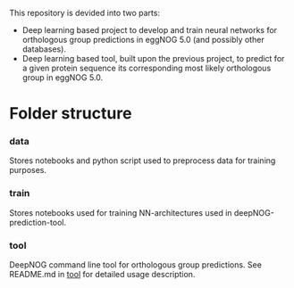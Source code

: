 This repository is devided into two parts:
* Deep learning based project to develop and train neural networks for orthologous group predictions in eggNOG 5.0 (and possibly other databases). 
* Deep learning based tool, built upon the previous project, to predict for a given protein sequence its corresponding most likely orthologous group in eggNOG 5.0. 

# Folder structure
### data

Stores notebooks and python script used to preprocess data for training purposes.

### train
Stores notebooks used for training NN-architectures used in deepNOG-prediction-tool.

### tool

DeepNOG command line tool for orthologous group predictions. See README.md in [tool](tool) for detailed usage description.